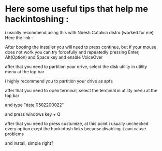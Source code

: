 # Here some useful tips that help me hackintoshing :

i usually recommend using this with Niresh Catalina distro (worked for me) Here the link :

After booting the installer you will need to press continue, but if your mouse does not work you can try forcefully and repeatedly pressing Enter, Alt(Option) and Space key and enable VoiceOver

after that you need to partition your drive, select the disk utility in utility menu at the top bar

i highly recommend you to partition your drive as apfs

after that you need to open terminal, select the terminal in utility menu at the top bar

and type "date 0502200022" 

and press windows key + Q 

after that you need to press custumize, at this point i usually unchecked every option exept the hackintosh links because disabling it can cause problems

and install, simple right?
